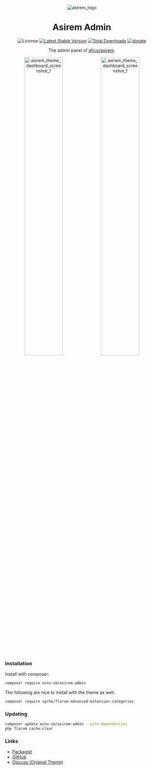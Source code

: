 <p align=center>
<img src="https://lh3.googleusercontent.com/-CDid7LgrH-M/YNn460wKUMI/AAAAAAAAFdY/ttAl_XT055QzWO9bEWKPbzWBPzhPUg1UwCLcBGAsYHQ/s16000/asirem.png" alt="asirem_logo">
<h1 align=center>Asirem Admin</h1>
<p align=center>
<img alt="License" src="https://img.shields.io/badge/license-MIT-blue.svg?style=flat-square"> <a href="https://packagist.org/packages/ecnu-im/asirem-admin"><img alt="Latest Stable Version" src="https://img.shields.io/packagist/v/ecnu-im/asirem-admin.svg?style=flat-square"></a> <a href="https://packagist.org/packages/ecnu-im/asirem-admin"><img alt="Total Downloads" src="https://img.shields.io/packagist/dt/ecnu-im/asirem-admin.svg?style=flat-square"></a> <a href="https://www.buymeacoffee.com/sycho"><img alt="donate" src="https://img.shields.io/badge/donate-to%20original%20theme%20author-%23ffde39?style=flat-square"></a>
</p><p align=center>
The admin panel of <a href="https://github.com/afrux/asirem">afrux/asirem</a>.
</p><p align=center>
<img width="50%" src="https://lh3.googleusercontent.com/-N4b-Oqq18To/YNno5ZmnmGI/AAAAAAAAFdA/49F0UzmZFecHv7baBQTtM6a_JO5n7s_dwCLcBGAsYHQ/s16000/Dark_Dashboard_Front.png" alt="asirem_theme_dashboard_screenshot_1"><img width="50%" src="https://lh3.googleusercontent.com/-edU2_P66Vlo/YNnpaU1yjVI/AAAAAAAAFdI/LzAB9qdLbGMGWFzyyovTow770r8b8Fw7wCLcBGAsYHQ/s16000/Light_Dashboard_Front.png" alt="asirem_theme_dashboard_screenshot_1">
</p>

### Installation

Install with composer:

```sh
composer require ecnu-im/asirem-admin
```

The following are nice to install with the theme as well:

```sh
composer require sycho/flarum-advanced-extension-categories
```

### Updating

```sh
composer update ecnu-im/asirem-admin --with-dependencies
php flarum cache:clear
```

### Links

- [Packagist](https://packagist.org/packages/ecnu-im/asirem-admin)
- [GitHub](https://github.com/ECNU-Forum/asirem-admin)
- [Discuss (Original Theme)](https://discuss.flarum.org/d/27939-asirem-theme)
